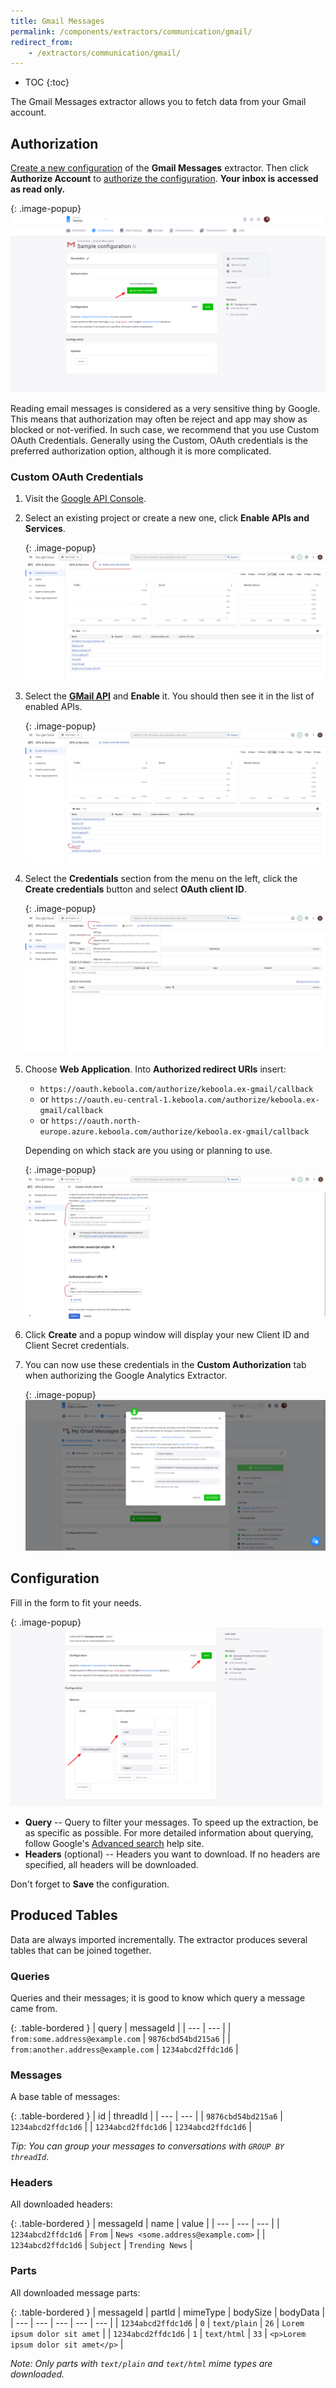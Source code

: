 ```yaml
---
title: Gmail Messages
permalink: /components/extractors/communication/gmail/
redirect_from:
    - /extractors/communication/gmail/
---
```


* TOC
{:toc}

The Gmail Messages extractor allows you to fetch data from your Gmail account.

## Authorization
[Create a new configuration](/components/#creating-component-configuration) of the **Gmail Messages** extractor.
Then click **Authorize Account** to [authorize the configuration](/components/#authorization). 
**Your inbox is accessed as read only.**

{: .image-popup}
![Gmail - authorize account](/components/extractors/communication/gmail/gmail-1.png)

Reading email messages is considered as a very sensitive thing by Google. This means that authorization may often be reject and 
app may show as blocked or not-verified. In such case, we recommend that you use Custom OAuth Credentials. Generally using the 
Custom, OAuth credentials is the preferred authorization option, although it is more complicated.

### Custom OAuth Credentials

1. Visit the [Google API Console](https://console.developers.google.com/).
2. Select an existing project or create a new one, click **Enable APIs and Services**.
 
    {: .image-popup}
    ![Screenshot - Google API Console - Project](/components/extractors/communication/gmail/google_console_enable.png)

3. Select the [**GMail API**](https://console.cloud.google.com/apis/library/gmail.googleapis.com) and **Enable** it. You should 
then see it in the list of enabled APIs.
 
    {: .image-popup}
    ![Screenshot - Google API Console - API list](/components/extractors/communication/gmail/google_console_apis.png)
    
4. Select the **Credentials** section from the menu on the left, click the **Create credentials** button and select **OAuth client ID**.
  
    {: .image-popup}
    ![Screenshot - Google API Console - Create Credentials](/components/extractors/communication/gmail/google_console_credentials.png)
    
5. Choose **Web Application**. Into **Authorized redirect URIs** insert:
    - `https://oauth.keboola.com/authorize/keboola.ex-gmail/callback`
    - or `https://oauth.eu-central-1.keboola.com/authorize/keboola.ex-gmail/callback`
    - or `https://oauth.north-europe.azure.keboola.com/authorize/keboola.ex-gmail/callback`

    Depending on which stack are you using or planning to use.

    {: .image-popup}
    ![Screenshot - Google API Console - Fill Credentials](/components/extractors/communication/gmail/google_console_detail.png)

6. Click **Create** and a popup window will display your new Client ID and Client Secret credentials.
7. You can now use these credentials in the **Custom Authorization** tab when authorizing the Google Analytics Extractor.
 
    {: .image-popup}
    ![Screenshot - Custom Authorization](/components/extractors/communication/gmail/custom-credentials.png)

## Configuration
Fill in the form to fit your needs.

{: .image-popup}
![Gmail - configure queries](/components/extractors/communication/gmail/gmail-2.png)

- **Query** -- Query to filter your messages. To speed up the extraction, be as specific as possible. 
For more detailed information about querying, follow Google's [Advanced search](https://support.google.com/mail/answer/7190?hl=en) help site.
- **Headers** (optional) -- Headers you want to download. If no headers are specified, all headers will be downloaded.

Don't forget to **Save** the configuration.

## Produced Tables
Data are always imported incrementally. The extractor produces several tables that can be joined together.

### Queries
Queries and their messages; it is good to know which query a message came from.

{: .table-bordered }
| query | messageId |
| --- | --- |
| `from:some.address@example.com` | `9876cbd54bd215a6` |
| `from:another.address@example.com` | `1234abcd2ffdc1d6` |

### Messages
A base table of messages:

{: .table-bordered }
| id | threadId |
| --- | --- |
| `9876cbd54bd215a6` | `1234abcd2ffdc1d6` |
| `1234abcd2ffdc1d6` | `1234abcd2ffdc1d6` |

*Tip: You can group your messages to conversations with `GROUP BY threadId`*.

### Headers
All downloaded headers:

{: .table-bordered }
| messageId | name | value |
| --- | --- | --- |
| `1234abcd2ffdc1d6` | `From` | `News <some.address@example.com>` |
| `1234abcd2ffdc1d6` | `Subject` | `Trending News` |

### Parts
All downloaded message parts:

{: .table-bordered }
| messageId | partId | mimeType | bodySize | bodyData |
| --- | --- | --- | --- | --- |
| `1234abcd2ffdc1d6` | `0` | `text/plain` | `26` | `Lorem ipsum dolor sit amet` |
| `1234abcd2ffdc1d6` | `1` | `text/html` | `33` | `<p>Lorem ipsum dolor sit amet</p>` |

*Note: Only parts with `text/plain` and `text/html` mime types are downloaded.*
